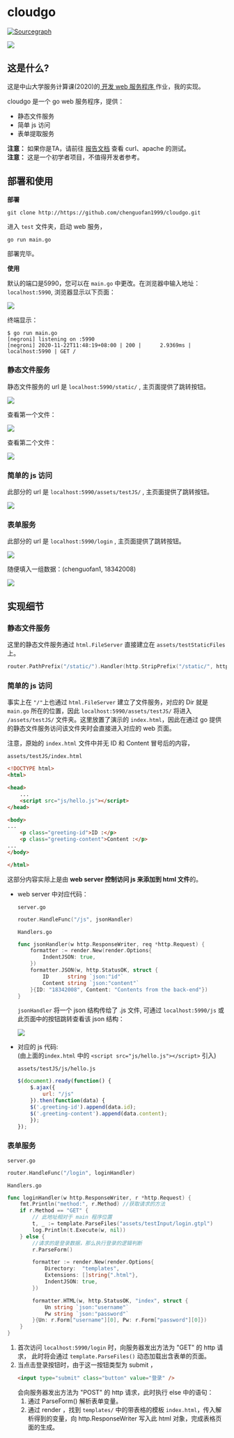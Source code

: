 # cloudgo


[![Sourcegraph](https://img.shields.io/badge/view%20on-Sourcegraph-brightgreen.svg?style=for-the-badge&logo=sourcegraph)](https://sourcegraph.com/github.com/chenguofan1999/cloudgo)

![](pics/cloudgo2.png)


## 这是什么?

这是中山大学服务计算课(2020)的[ 开发 web 服务程序 ](https://pmlpml.gitee.io/service-computing/post/ex-cloudgo-start/)作业，我的实现。

cloudgo 是一个 go web 服务程序，提供：
- 静态文件服务
- 简单 js 访问
- 表单提取服务

**注意：** 如果你是TA，请前往 [报告文档](report.md) 查看 curl、apache 的测试。  
**注意：** 这是一个初学者项目，不值得开发者参考。

## 部署和使用

**部署**

```
git clone http://https://github.com/chenguofan1999/cloudgo.git
```

进入 `test` 文件夹，启动 web 服务，

```
go run main.go
```

部署完毕。

**使用**

默认的端口是5990，您可以在 `main.go` 中更改。在浏览器中输入地址：`localhost:5990`, 浏览器显示以下页面：

![](pics/mainPage.png)

终端显示：

```
$ go run main.go
[negroni] listening on :5990
[negroni] 2020-11-22T11:48:19+08:00 | 200 |      2.9369ms | localhost:5990 | GET /
```

### 静态文件服务

静态文件服务的 url 是 `localhost:5990/static/` , 主页面提供了跳转按钮。

![](pics/static1.png)

查看第一个文件：

![](pics/static2.png)

查看第二个文件：

![](pics/static3.png)



### 简单的 js 访问

此部分的 url 是 `localhost:5990/assets/testJS/` , 主页面提供了跳转按钮。

![](pics/js.png)

### 表单服务

此部分的 url 是 `localhost:5990/login` , 主页面提供了跳转按钮。

![](pics/login1.png)

随便填入一组数据：(chenguofan1, 18342008)

![](pics/login2.png)


## 实现细节

### 静态文件服务


这里的静态文件服务通过 `html.FileServer` 直接建立在 `assets/testStaticFiles` 上。

```go
router.PathPrefix("/static/").Handler(http.StripPrefix("/static/", http.FileServer(http.Dir("assets/testStaticFiles"))))
```


### 简单的 js 访问

事实上在 `"/"`上也通过 `html.FileServer` 建立了文件服务，对应的 Dir 就是`main.go` 所在的位置，因此 `localhost:5990/assets/testJS/` 将进入 `/assets/testJS/` 文件夹。这里放置了演示的 `index.html`，因此在通过 go 提供的静态文件服务访问该文件夹时会直接进入对应的 web 页面。


注意，原始的 `index.html` 文件中并无 ID 和 Content 冒号后的内容，

`assets/testJS/index.html`
```html
<!DOCTYPE html>
<html>

<head>
    ...
    <script src="js/hello.js"></script>
</head>

<body>
...
    <p class="greeting-id">ID :</p>
    <p class="greeting-content">Content :</p>
...
</body>

</html>
```

这部分内容实际上是由 **web server 控制访问 js 来添加到 html 文件**的。

- web server 中对应代码：

    `server.go`
    ```go
    router.HandleFunc("/js", jsonHandler)
    ```


    `Handlers.go`
    ```go
    func jsonHandler(w http.ResponseWriter, req *http.Request) {
        formatter := render.New(render.Options{
            IndentJSON: true,
        })
        formatter.JSON(w, http.StatusOK, struct {
            ID      string `json:"id"`
            Content string `json:"content"`
        }{ID: "18342008", Content: "Contents from the back-end"})
    }
    ```

    `jsonHandler` 将一个 json 结构传给了 .js 文件, 可通过 `localhost:5990/js` 或此页面中的按钮跳转查看该 json 结构：

    ![](pics/json.png)

- 对应的 js 代码:  
(由上面的`index.html` 中的 `<script src="js/hello.js"></script>` 引入)

    `assets/testJS/js/hello.js`

    ```js
    $(document).ready(function() {
        $.ajax({
            url: "/js"
        }).then(function(data) {
        $('.greeting-id').append(data.id);
        $('.greeting-content').append(data.content);
        });
    });
    ```

### 表单服务

`server.go`

```go
router.HandleFunc("/login", loginHandler)
```

`Handlers.go`

```go
func loginHandler(w http.ResponseWriter, r *http.Request) {
	fmt.Println("method:", r.Method) //获取请求的方法
	if r.Method == "GET" {
		// 此地址相对于 main 程序位置
		t, _ := template.ParseFiles("assets/testInput/login.gtpl")
		log.Println(t.Execute(w, nil))
	} else {
		//请求的是登录数据，那么执行登录的逻辑判断
		r.ParseForm()

		formatter := render.New(render.Options{
			Directory:  "templates",
			Extensions: []string{".html"},
			IndentJSON: true,
		})

		formatter.HTML(w, http.StatusOK, "index", struct {
			Un string `json:"username"`
			Pw string `json:"password"`
		}{Un: r.Form["username"][0], Pw: r.Form["password"][0]})
	}
}
```

1. 首次访问 `localhost:5990/login` 时，向服务器发出方法为 "GET" 的 http 请求， 此时将会通过 `template.ParseFiles()` 动态加载出含表单的页面。
2. 当点击登录按钮时，由于这一按钮类型为 submit ，
    ```html
    <input type="submit" class="button" value="登录" />
    ```
    会向服务器发出方法为 "POST" 的 http 请求，此时执行 else 中的语句：
    1. 通过 ParseForm() 解析表单变量。
    2. 通过 render ，找到 `templates/` 中的带表格的模板 `index.html`，传入解析得到的变量，向 http.ResponseWriter 写入此 html 对象，完成表格页面的生成。